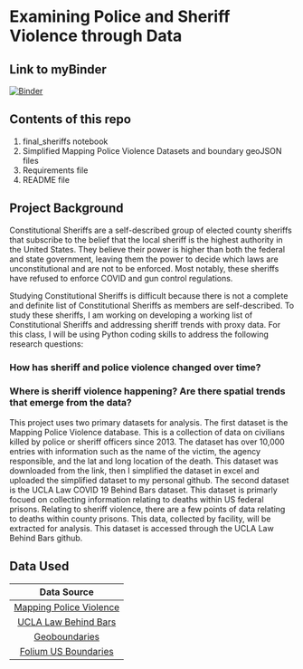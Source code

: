 # Examining Police and Sheriff Violence through Data

## Link to myBinder
[![Binder](https://mybinder.org/badge_logo.svg)](https://mybinder.org/v2/gh/lindseyrogers/DH140_final_sheriffs.git/HEAD)

## Contents of this repo
1. final_sheriffs notebook
2. Simplified Mapping Police Violence Datasets and boundary geoJSON files
3. Requirements file
4. README file


## Project Background
Constitutional Sheriffs are a self-described group of elected county sheriffs that subscribe to the belief that the local sheriff is the highest authority in the United States. They believe their power is higher than both the federal and state government, leaving them the power to decide which laws are unconstitutional and are not to be enforced. Most notably, these sheriffs have refused to enforce COVID and gun control regulations.

Studying Constitutional Sheriffs is difficult because there is not a complete and definite list of Constitutional Sheriffs as members are self-described. To study these sheriffs, I am working on developing a working list of Constitutional Sheriffs and addressing sheriff trends with proxy data. For this class, I will be using Python coding skills to address the following research questions:

### How has sheriff and police violence changed over time?
### Where is sheriff violence happening? Are there spatial trends that emerge from the data?

This project uses two primary datasets for analysis. The first dataset is the Mapping Police Violence database. This is a collection of data on civilians killed by police or sheriff officers since 2013. The dataset has over 10,000 entries with information such as the name of the victim, the agency responsible, and the lat and long location of the death. This dataset was downloaded from the link, then I simplified the dataset in excel and uploaded the simplified dataset to my personal github. The second dataset is the UCLA Law COVID 19 Behind Bars dataset. This dataset is primarly focued on collecting information relating to deaths within US federal prisons. Relating to sheriff violence, there are a few points of data relating to deaths within county prisons. This data, collected by facility, will be extracted for analysis. This dataset is accessed through the UCLA Law Behind Bars github.

## Data Used
|Data Source|
|:---:|
|[Mapping Police Violence](https://mappingpoliceviolence.org/)|
|[UCLA Law Behind Bars](https://uclacovidbehindbars.org/)|
|[Geoboundaries](https://github.com/wmgeolab/geoBoundaries)|
|[Folium US Boundaries](https://raw.githubusercontent.com/python-visualization/folium/master/examples/data/us-states.json)



